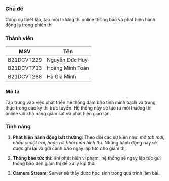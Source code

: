 
### Chủ đề
Công cụ thiết lập, tạo môi trường thi online thông báo và phát hiện hành động lạ trong phiên thi

### Thành viên
| MSV | Tên |
|---|---|
| B21DCVT229  | Nguyễn Đức Huy  |
| B21DCVT713  | Hoàng Minh Toàn |
| B21DCVT288  | Hà Gia Minh  |

### Mô tả
Tập trung vào việc phát triển hệ thống đảm bảo tính minh bạch và trung thực trong các kỳ thi trực tuyến. Hệ thống này sẽ tạo ra môi trường thi online với khả năng giám sát và phát hiện gian lận.

### Tính năng
1. **Phát hiện hành động bất thường**: Theo dõi các sự kiện như: *mở tab mới, nhấp chuột trái, hoặc rời khỏi màn hình thi*. Những hành động này sẽ được ghi lại và gửi cảnh báo ngay lập tức cho giám thị.

2. **Thông báo tức thì**: Khi phát hiện vi phạm, hệ thống sẽ ngay lập tức gửi thông báo đến giám thị để xử lý kịp thời.

3. **Camera Stream**: Server sẽ thấy được học sinh trong quá trình làm bài.
